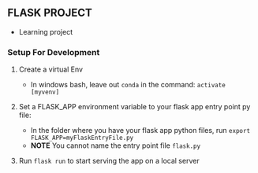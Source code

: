 ## FLASK PROJECT

- Learning project

### Setup For Development

1. Create a virtual Env

   - In windows bash, leave out `conda` in the command: `activate [myvenv]`

1. Set a FLASK_APP environment variable to your flask app entry point py file:

   - In the folder where you have your flask app python files, run `export FLASK_APP=myFlaskEntryFile.py`
   - **NOTE** You cannot name the entry point file `flask.py`

1. Run `flask run` to start serving the app on a local server
